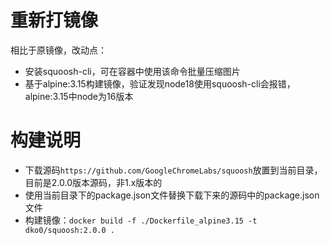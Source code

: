 # 重新打镜像
相比于原镜像，改动点：
- 安装squoosh-cli，可在容器中使用该命令批量压缩图片
- 基于alpine:3.15构建镜像，验证发现node18使用squoosh-cli会报错，alpine:3.15中node为16版本

# 构建说明
- 下载源码`https://github.com/GoogleChromeLabs/squoosh`放置到当前目录，目前是2.0.0版本源码，非1.x版本的
- 使用当前目录下的package.json文件替换下载下来的源码中的package.json文件
- 构建镜像：`docker build -f ./Dockerfile_alpine3.15 -t dko0/squoosh:2.0.0 .`
